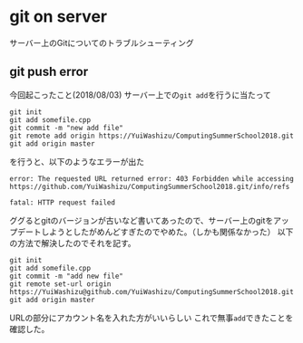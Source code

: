 # git on server
サーバー上のGitについてのトラブルシューティング
## git push error
今回起こったこと(2018/08/03)
サーバー上での`git add`を行うに当たって
```
git init
git add somefile.cpp
git commit -m "new add file"
git remote add origin https://YuiWashizu/ComputingSummerSchool2018.git
git add origin master
```
を行うと、以下のようなエラーが出た
```
error: The requested URL returned error: 403 Forbidden while accessing https://github.com/YuiWashizu/ComputingSummerSchool2018.git/info/refs

fatal: HTTP request failed
```
ググるとgitのバージョンが古いなど書いてあったので、サーバー上のgitをアップデートしようとしたがめんどすぎたのでやめた。（しかも関係なかった）
以下の方法で解決したのでそれを記す。
```
git init
git add somefile.cpp
git commit -m "add new file"
git remote set-url origin https://YuiWashizu@github.com/YuiWashizu/ComputingSummerSchool2018.git
git add origin master
```
URLの部分にアカウント名を入れた方がいいらしい
これで無事`add`できたことを確認した。